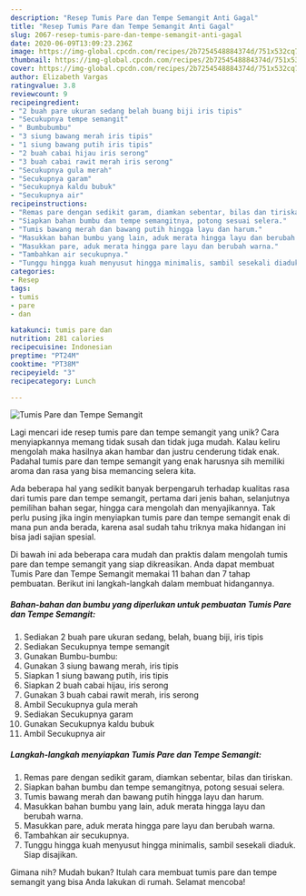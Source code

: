 ```yaml
---
description: "Resep Tumis Pare dan Tempe Semangit Anti Gagal"
title: "Resep Tumis Pare dan Tempe Semangit Anti Gagal"
slug: 2067-resep-tumis-pare-dan-tempe-semangit-anti-gagal
date: 2020-06-09T13:09:23.236Z
image: https://img-global.cpcdn.com/recipes/2b7254548884374d/751x532cq70/tumis-pare-dan-tempe-semangit-foto-resep-utama.jpg
thumbnail: https://img-global.cpcdn.com/recipes/2b7254548884374d/751x532cq70/tumis-pare-dan-tempe-semangit-foto-resep-utama.jpg
cover: https://img-global.cpcdn.com/recipes/2b7254548884374d/751x532cq70/tumis-pare-dan-tempe-semangit-foto-resep-utama.jpg
author: Elizabeth Vargas
ratingvalue: 3.8
reviewcount: 9
recipeingredient:
- "2 buah pare ukuran sedang belah buang biji iris tipis"
- "Secukupnya tempe semangit"
- " Bumbubumbu"
- "3 siung bawang merah iris tipis"
- "1 siung bawang putih iris tipis"
- "2 buah cabai hijau iris serong"
- "3 buah cabai rawit merah iris serong"
- "Secukupnya gula merah"
- "Secukupnya garam"
- "Secukupnya kaldu bubuk"
- "Secukupnya air"
recipeinstructions:
- "Remas pare dengan sedikit garam, diamkan sebentar, bilas dan tiriskan."
- "Siapkan bahan bumbu dan tempe semangitnya, potong sesuai selera."
- "Tumis bawang merah dan bawang putih hingga layu dan harum."
- "Masukkan bahan bumbu yang lain, aduk merata hingga layu dan berubah warna."
- "Masukkan pare, aduk merata hingga pare layu dan berubah warna."
- "Tambahkan air secukupnya."
- "Tunggu hingga kuah menyusut hingga minimalis, sambil sesekali diaduk. Siap disajikan."
categories:
- Resep
tags:
- tumis
- pare
- dan

katakunci: tumis pare dan 
nutrition: 281 calories
recipecuisine: Indonesian
preptime: "PT24M"
cooktime: "PT38M"
recipeyield: "3"
recipecategory: Lunch

---
```



![Tumis Pare dan Tempe Semangit](https://img-global.cpcdn.com/recipes/2b7254548884374d/751x532cq70/tumis-pare-dan-tempe-semangit-foto-resep-utama.jpg)

Lagi mencari ide resep tumis pare dan tempe semangit yang unik? Cara menyiapkannya memang tidak susah dan tidak juga mudah. Kalau keliru mengolah maka hasilnya akan hambar dan justru cenderung tidak enak. Padahal tumis pare dan tempe semangit yang enak harusnya sih memiliki aroma dan rasa yang bisa memancing selera kita.

Ada beberapa hal yang sedikit banyak berpengaruh terhadap kualitas rasa dari tumis pare dan tempe semangit, pertama dari jenis bahan, selanjutnya pemilihan bahan segar, hingga cara mengolah dan menyajikannya. Tak perlu pusing jika ingin menyiapkan tumis pare dan tempe semangit enak di mana pun anda berada, karena asal sudah tahu triknya maka hidangan ini bisa jadi sajian spesial.




Di bawah ini ada beberapa cara mudah dan praktis dalam mengolah tumis pare dan tempe semangit yang siap dikreasikan. Anda dapat membuat Tumis Pare dan Tempe Semangit memakai 11 bahan dan 7 tahap pembuatan. Berikut ini langkah-langkah dalam membuat hidangannya.

<!--inarticleads1-->

##### Bahan-bahan dan bumbu yang diperlukan untuk pembuatan Tumis Pare dan Tempe Semangit:

1. Sediakan 2 buah pare ukuran sedang, belah, buang biji, iris tipis
1. Sediakan Secukupnya tempe semangit
1. Gunakan  Bumbu-bumbu:
1. Gunakan 3 siung bawang merah, iris tipis
1. Siapkan 1 siung bawang putih, iris tipis
1. Siapkan 2 buah cabai hijau, iris serong
1. Gunakan 3 buah cabai rawit merah, iris serong
1. Ambil Secukupnya gula merah
1. Sediakan Secukupnya garam
1. Gunakan Secukupnya kaldu bubuk
1. Ambil Secukupnya air




<!--inarticleads2-->

##### Langkah-langkah menyiapkan Tumis Pare dan Tempe Semangit:

1. Remas pare dengan sedikit garam, diamkan sebentar, bilas dan tiriskan.
1. Siapkan bahan bumbu dan tempe semangitnya, potong sesuai selera.
1. Tumis bawang merah dan bawang putih hingga layu dan harum.
1. Masukkan bahan bumbu yang lain, aduk merata hingga layu dan berubah warna.
1. Masukkan pare, aduk merata hingga pare layu dan berubah warna.
1. Tambahkan air secukupnya.
1. Tunggu hingga kuah menyusut hingga minimalis, sambil sesekali diaduk. Siap disajikan.




Gimana nih? Mudah bukan? Itulah cara membuat tumis pare dan tempe semangit yang bisa Anda lakukan di rumah. Selamat mencoba!
